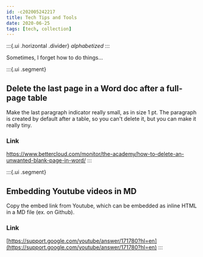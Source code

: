```yaml
---
id: -c202005242217
title: Tech Tips and Tools
date: 2020-06-25
tags: [tech, collection]
---
```

:::{.ui .horizontal .divider}
*alphabetized*
:::

Sometimes, I forget how to do things…

:::{.ui .segment}
## Delete the last page in a Word doc after a full-page table
Make the last paragraph indicator really small, as in size 1 pt. The paragraph is created by default after a table, so you can't delete it, but you can make it really tiny. 

### Link
https://www.bettercloud.com/monitor/the-academy/how-to-delete-an-unwanted-blank-page-in-word/
:::

:::{.ui .segment}
## Embedding Youtube videos in MD
Copy the embed link from Youtube, which can be embedded as inline HTML in a MD file (ex. on Github). 

### Link
[https://support.google.com/youtube/answer/171780?hl=en](https://support.google.com/youtube/answer/171780?hl=en)
:::


